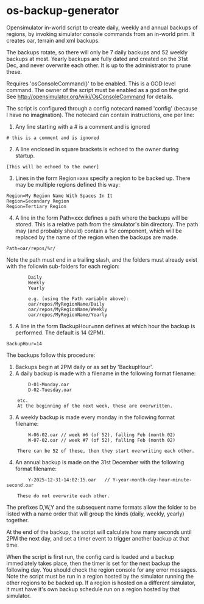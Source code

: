 # os-backup-generator

Opensimulator in-world script to create daily, weekly and annual backups of regions, by invoking simulator console commands from an in-world prim. It creates oar, terrain and xml backups.

The backups rotate, so there will only be 7 daily backups and 52 weekly backups at most. Yearly backups are fully dated and created on the 31st Dec, and never overwrite each other. It is up to the administrator to prune these.

Requires 'osConsoleCommand()' to be enabled. This is a GOD level command. The owner of the script must be enabled as a god on the grid. See http://opensimulator.org/wiki/OsConsoleCommand for details.

The script is configured through a config notecard named 'config' (because I have no imagination). The notecard can contain instructions, one per line:

1. Any line starting with a # is a comment and is ignored
```
# this is a comment and is ignored
```

2. A line enclosed in square brackets is echoed to the owner during startup.
```
[This will be echoed to the owner]
```

3. Lines in the form Region=xxx specify a region to be backed up. There may be multiple regions defined this way:
```
Region=My Region Name With Spaces In It
Region=Secondary Region
Region=Tertiary Region
```

4. A line in the form Path=xxx defines a path where the backups will be stored. This is a relative path from the simulator's bin directory. The path may (and probably should) contain a %r component, which will be replaced by the name of the region when the backups are made.
```
Path=oar/repos/%r/
```

Note the path must end in a trailing slash, and the folders must already exist with the followin sub-folders for each region:
```
        Daily
        Weekly
        Yearly

        e.g. (using the Path variable above):
        oar/repos/MyRegionName/Daily
        oar/repos/MyRegionName/Weekly
        oar/repos/MyRegionName/Yearly
```

5. A line in the form BackupHour=nnn defines at which hour the backup is performed. The default is 14 (2PM).
```
BackupHour=14
```

The backups follow this procedure:
1. Backups begin at 2PM daily or as set by 'BackupHour'.
2. A daily backup is made with a filename in the following format filename:
```
        D-01-Monday.oar
        D-02-Tuesday.oar
```
        etc.
        At the beginning of the next week, these are overwritten.
3. A weekly backup is made every monday in the following format filename:
```
        W-06-02.oar // week #6 (of 52), falling Feb (month 02)
        W-07-02.oar // week #7 (of 52), falling Feb (month 02)
```
        There can be 52 of these, then they start overwriting each other.

4. An annual backup is made on the 31st December with the following format filename:
```
        Y-2025-12-31-14:02:15.oar   // Y-year-month-day-hour-minute-second.oar
```
        These do not overwrite each other.

The prefixes D,W,Y and the subsequent name formats allow the folder to be listed with a name order that will group the kinds (daily, weekly, yearly) together.

At the end of the backup, the script will calculate how many seconds until 2PM the next day, and set a timer event to trigger another backup at that time.

When the script is first run, the config card is loaded and a backup immediately takes place, then the timer is set for the next backup the following day. You should check the region console for any error messages. Note the script must be run in a region hosted by the simulator running the other regions to be backed up. If a region is hosted on a different simulator, it must have it's own backup schedule run on a region hosted by that simulator.
